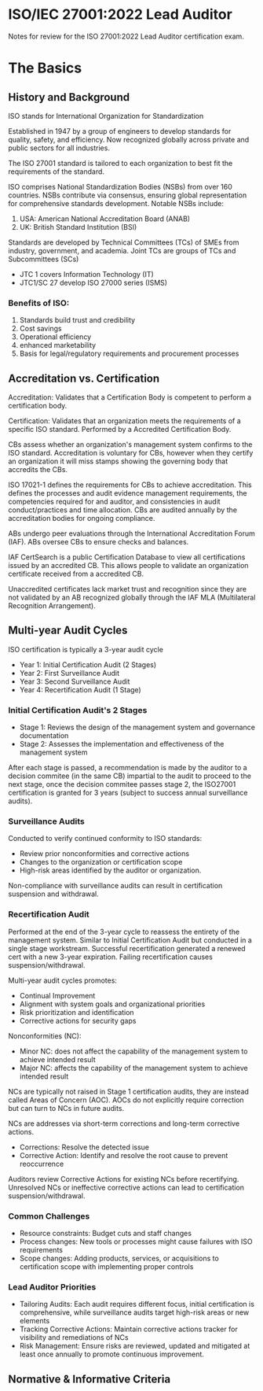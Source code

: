 # ISO/IEC 27001:2022 Lead Auditor
Notes for review for the ISO 27001:2022 Lead Auditor certification exam.

# The Basics
## History and Background
ISO stands for International Organization for Standardization

Established in 1947 by a group of engineers to develop standards for quality, safety, and efficiency. Now recognized globally across private and public sectors for all industries.

The ISO 27001 standard is tailored to each organization to best fit the requirements of the standard.

ISO comprises National Standardization Bodies (NSBs) from over 160 countries. NSBs contribute via consensus, ensuring global representation for comprehensive standards development. Notable NSBs include:

1. USA: American National Accreditation Board (ANAB)
2. UK: British Standard Institution (BSI)

Standards are developed by Technical Committees (TCs) of SMEs from industry, government, and academia. Joint TCs are groups of TCs and Subcommittees (SCs)

- JTC 1 covers Information Technology (IT)
- JTC1/SC 27 develop ISO 27000 series (ISMS)

### Benefits of ISO:
1. Standards build trust and credibility
2. Cost savings
3. Operational efficiency
4. enhanced marketability
5. Basis for legal/regulatory requirements and procurement processes

## Accreditation vs. Certification

Accreditation: Validates that a Certification Body is competent to perform a certification body.

Certification: Validates that an organization meets the requirements of a specific ISO standard. Performed by a Accredited Certification Body.

CBs assess whether an organization's management system confirms to the ISO standard. Accreditation is voluntary for CBs, however when they certify an organization it will miss stamps showing the governing body that accredits the CBs.

ISO 17021-1 defines the requirements for CBs to achieve accreditation. This defines the processes and audit evidence management requirements, the competencies required for and auditor, and consistencies in audit conduct/practices and time allocation. CBs are audited annually by the accreditation bodies for ongoing compliance.

ABs undergo peer evaluations through the International Accreditation Forum (IAF). ABs oversee CBs to ensure checks and balances. 

IAF CertSearch is a public Certification Database to view all certifications issued by an accredited CB. This allows people to validate an organization certificate received from a accredited CB.

Unaccredited certificates lack market trust and recognition since they are not validated by an AB recognized globally through the IAF MLA (Multilateral Recognition Arrangement).

## Multi-year Audit Cycles
ISO certification is typically a 3-year audit cycle

- Year 1: Initial Certification Audit (2 Stages)
- Year 2: First Surveillance Audit
- Year 3: Second Surveillance Audit
- Year 4: Recertification Audit (1 Stage)

### Initial Certification Audit's 2 Stages
- Stage 1: Reviews the design of the management system and governance documentation
- Stage 2: Assesses the implementation and effectiveness of the management system

After each stage is passed, a recommendation is made by the auditor to a decision commitee (in the same CB) impartial to the audit to proceed to the next stage, once the decision commitee passes stage 2, the ISO27001 certification is granted for 3 years (subject to success annual surveillance audits).

### Surveillance Audits
Conducted to verify continued conformity to ISO standards:
- Review prior nonconformities and corrective actions
- Changes to the organization or certification scope
- High-risk areas identified by the auditor or organization.

Non-compliance with surveillance audits can result in certification suspension and withdrawal.

### Recertification Audit
Performed at the end of the 3-year cycle to reassess the entirety of the management system. Similar to Initial Certification Audit but conducted in a single stage workstream. Successful recertification generated a renewed cert with a new 3-year expiration. Failing recertification causes suspension/withdrawal.

Multi-year audit cycles promotes:
- Continual Improvement
- Alignment with system goals and organizational priorities
- Risk prioritization and identification
- Corrective actions for security gaps

Nonconformities (NC):

- Minor NC: does not affect the capability of the management system to achieve intended result
- Major NC: affects the capability of the management system to achieve intended result

NCs are typically not raised in Stage 1 certification audits, they are instead called Areas of Concern (AOC). AOCs do not explicitly require correction but can turn to NCs in future audits.

NCs are addresses via short-term corrections and long-term corrective actions.
- Corrections: Resolve the detected issue
- Corrective Action: Identify and resolve the root cause to prevent reoccurrence

Auditors review Corrective Actions for existing NCs before recertifying. Unresolved NCs or ineffective corrective actions can lead to certification suspension/withdrawal.

### Common Challenges
- Resource constraints: Budget cuts and staff changes
- Process changes: New tools or processes might cause failures with ISO requirements
- Scope changes: Adding products, services, or acquisitions to certification scope with implementing proper controls

### Lead Auditor Priorities
- Tailoring Audits: Each audit requires different focus, initial certification is comprehensive, while surveillance audits target high-risk areas or new elements
- Tracking Corrective Actions: Maintain corrective actions tracker for visibility and remediations of NCs
- Risk Management: Ensure risks are reviewed, updated and mitigated at least once annually to promote continuous improvement.

## Normative & Informative Criteria 

